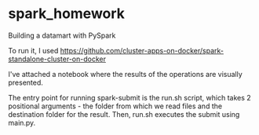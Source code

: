# spark_homework
Building a datamart with PySpark

To run it, I used https://github.com/cluster-apps-on-docker/spark-standalone-cluster-on-docker

I've attached a notebook where the results of the operations are visually presented.

The entry point for running spark-submit is the run.sh script, which takes 2 positional arguments - the folder from which we read files and the destination folder for the result. Then, run.sh executes the submit using main.py.
